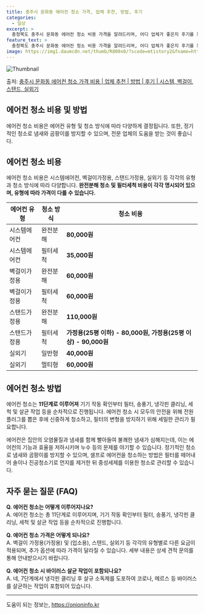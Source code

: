 ```yaml
---
title: 충주시 문화동 에어컨 청소 가격, 업체 추천, 방법, 후기
categories:
  - 일상
excerpt: >
  충청북도 충주시 문화동 에어컨 청소 비용 가격을 알려드리며, 어디 업체가 좋은지 후기를 통해 알아보겠습니다. 현재 글에서는 시스템, 벽걸이, 스탠드, 실외기 각각에 대해 청소 비용이 나와 있으니 참고하시면 되겠습니다. 에어컨 분해 청소 방법 보기 👈 클릭셀프 에어컨 청소 방법 보기👈 클릭충주시 문화동 에어컨 청소 비용시스템에어컨 방식클리닝방식금액1way 방식에어컨 완전분해80,000원1way 방식에어컨 필터세척35,000원2way 방식에어컨 완전분해90,000원2way 방식에어컨 필터세척35,000원4way 방식에어컨 완전분해120,000원4way 방식에어컨 필터세척35,000원원형방식에어컨 완전분해140,000원원형방식에어컨 필터세척35,000원에어컨 청소 견적 샘플 보기 👈 클릭에어컨 냄새의 원인에어..
feature_text: >
  충청북도 충주시 문화동 에어컨 청소 비용 가격을 알려드리며, 어디 업체가 좋은지 후기를 통해 알아보겠습니다. 현재 글에서는 시스템, 벽걸이, 스탠드, 실외기 각각에 대해 청소 비용이 나와 있으니 참고하시면 되겠습니다. 에어컨 분해 청소 방법 보기 👈 클릭셀프 에어컨 청소 방법 보기👈 클릭충주시 문화동 에어컨 청소 비용시스템에어컨 방식클리닝방식금액1way 방식에어컨 완전분해80,000원1way 방식에어컨 필터세척35,000원2way 방식에어컨 완전분해90,000원2way 방식에어컨 필터세척35,000원4way 방식에어컨 완전분해120,000원4way 방식에어컨 필터세척35,000원원형방식에어컨 완전분해140,000원원형방식에어컨 필터세척35,000원에어컨 청소 견적 샘플 보기 👈 클릭에어컨 냄새의 원인에어..
image: https://img1.daumcdn.net/thumb/R800x0/?scode=mtistory2&fname=https%3A%2F%2Fblog.kakaocdn.net%2Fdn%2FceGY1S%2FbtsHBoqh1Rm%2F9i2nTyi9irRxOYn1DSZdKK%2Fimg.webp
---
```


![Thumbnail](https://img1.daumcdn.net/thumb/R800x0/?scode=mtistory2&fname=https%3A%2F%2Fblog.kakaocdn.net%2Fdn%2FceGY1S%2FbtsHBoqh1Rm%2F9i2nTyi9irRxOYn1DSZdKK%2Fimg.webp)

<p>출처: <a href="https://onioninfo.kr/entry/%EC%B6%A9%EC%A3%BC%EC%8B%9C-%EB%AC%B8%ED%99%94%EB%8F%99-%EC%97%90%EC%96%B4%EC%BB%A8-%EC%B2%AD%EC%86%8C-%EA%B0%80%EA%B2%A9-%EB%B9%84%EC%9A%A9-%EC%97%85%EC%B2%B4-%EC%B6%94%EC%B2%9C-%EB%B0%A9%EB%B2%95-%ED%9B%84%EA%B8%B0-%EC%8B%9C%EC%8A%A4%ED%85%9C-%EB%B2%BD%EA%B1%B8%EC%9D%B4-%EC%8A%A4%ED%83%A0%EB%93%9C-%EC%8B%A4%EC%99%B8%EA%B8%B0" rel="dofollow">충주시 문화동 에어컨 청소 가격 비용 | 업체 추천 | 방법 | 후기 | 시스템, 벽걸이, 스탠드, 실외기</a> </p>

## 에어컨 청소 비용 및 방법

에어컨 청소 비용은 에어컨 유형 및 청소 방식에 따라 다양하게 결정됩니다. 또한, 정기적인 청소로 냄새와 곰팡이를 방지할 수 있으며, 전문
업체의 도움을 받는 것이 좋습니다.

## 에어컨 청소 비용

에어컨 청소 비용은 시스템에어컨, 벽걸이가정용, 스탠드가정용, 실외기 등 각각의 유형과 청소 방식에 따라 다양합니다. **완전분해 청소 및
필터세척 비용이 각각 명시되어 있으며, 유형에 따라 가격이 다를 수 있습니다.**

에어컨 유형 | 청소 방식 | 청소 비용  
---|---|---  
시스템에어컨 | 완전분해 | **80,000원**  
시스템에어컨 | 필터세척 | **35,000원**  
벽걸이가정용 | 완전분해 | **60,000원**  
벽걸이가정용 | 필터세척 | **60,000원**  
스탠드가정용 | 완전분해 | **110,000원**  
스탠드가정용 | 필터세척 | **가정용(25평 이하) - 80,000원, 가정용(25평 이상) - 90,000원**  
실외기 | 일반형 | **40,000원**  
실외기 | 멀티형 | **60,000원**  
  
## 에어컨 청소 방법

에어컨 청소는 **11단계로 이루어져** 기기 작동 확인부터 필터, 송풍기, 냉각핀 클리닝, 세척 및 살균 작업 등을 순차적으로 진행됩니다.
에어컨 청소 시 모두의 안전을 위해 전원 플러그를 뽑은 후에 신중하게 청소하고, 필터의 변형을 방지하기 위해 세밀한 관리가 필요합니다.

에어컨은 집안의 오염물질과 냄새를 함께 빨아들여 불쾌한 냄새가 심해지는데, 이는 에어컨의 기능과 효율을 저하시키며 누수 등의 문제를 야기할
수 있습니다. 정기적인 청소로 냄새와 곰팡이를 방지할 수 있으며, 셀프로 에어컨을 청소하는 방법은 필터를 떼어내어 솔이나 진공청소기로 먼지를
제거한 뒤 중성세제를 이용한 청소로 관리할 수 있습니다.

## 자주 묻는 질문 (FAQ)

**Q. 에어컨 청소는 어떻게 이루어지나요?**  
A. 에어컨 청소는 총 11단계로 이루어지며, 기기 작동 확인부터 필터, 송풍기, 냉각핀 클리닝, 세척 및 살균 작업 등을 순차적으로
진행합니다.

**Q. 에어컨 청소 가격은 어떻게 되나요?**  
A. 벽걸이 가정용(가정용) 및 (업소용), 스탠드, 실외기 등 각각의 유형별로 다른 요금이 적용되며, 추가 옵션에 따라 가격이 달라질 수
있습니다. 세부 내용은 상세 견적 문의를 통해 안내받으시기 바랍니다.

**Q. 에어컨 청소 시 바이러스 살균 작업이 포함되나요?**  
A. 네, 7단계에서 냉각핀 클리닝 후 살규 소독제를 도포하여 코로나, 메르스 등 바이러스를 살균하는 작업이 포함되어 있습니다.

* * *



 

도움이 되는 정보는, <a href="https://onioninfo.kr" rel="dofollow">https://onioninfo.kr</a>



